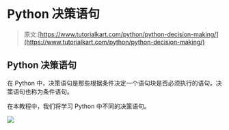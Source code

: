 # Python 决策语句

> 原文:[https://www.tutorialkart.com/python/python-decision-making/](https://www.tutorialkart.com/python/python-decision-making/)

## Python 决策语句

在 Python 中，决策语句是那些根据条件决定一个语句块是否必须执行的语句。决策语句也称为条件语句。

在本教程中，我们将学习 Python 中不同的决策语句。

[![](../Images/925da31b32d6bc3827932f6c8afb11bb.png)](https://www.tutorialkart.com/)